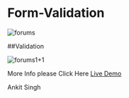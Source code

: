 # Form-Validation

![forums](https://user-images.githubusercontent.com/59916393/89128222-b1a8a000-d511-11ea-8a7f-9b391f30911d.JPG)



##Validation 

![forums1+1](https://user-images.githubusercontent.com/59916393/89128269-46ab9900-d512-11ea-85f8-aacaa3365c3c.JPG)




More Info please Click Here [Live Demo](https://upbeat-saha-bf71f6.netlify.app)


Ankit Singh
